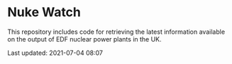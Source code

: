 # Nuke Watch

This repository includes code for retrieving the latest information available on the output of EDF nuclear power plants in the UK.

Last updated: 2021-07-04 08:07